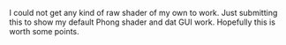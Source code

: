I could not get any kind of raw shader of my own to work.
Just submitting this to show my default Phong shader and dat GUI work.
Hopefully this is worth some points.
